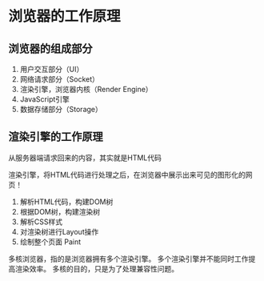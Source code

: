 # 浏览器的工作原理

## 浏览器的组成部分
1. 用户交互部分（UI）
2. 网络请求部分（Socket）
3. 渲染引擎，浏览器内核（Render Engine）
4. JavaScript引擎
5. 数据存储部分（Storage）

## 渲染引擎的工作原理
从服务器端请求回来的内容，其实就是HTML代码

渲染引擎，将HTML代码进行处理之后，在浏览器中展示出来可见的图形化的网页！

1. 解析HTML代码，构建DOM树
2. 根据DOM树，构建渲染树
3. 解析CSS样式
4. 对渲染树进行Layout操作
5. 绘制整个页面 Paint

多核浏览器，指的是浏览器拥有多个渲染引擎。 多个渲染引擎并不能同时工作提高渲染效率。
多核的目的，只是为了处理兼容性问题。